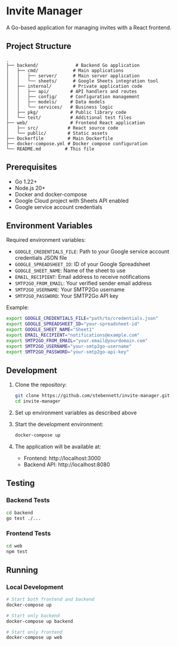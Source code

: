 # Invite Manager

A Go-based application for managing invites with a React frontend.

## Project Structure

```
.
├── backend/              # Backend Go application
│   ├── cmd/             # Main applications
│   │   ├── server/      # Main server application
│   │   └── sheets/      # Google Sheets integration tool
│   ├── internal/        # Private application code
│   │   ├── api/        # API handlers and routes
│   │   ├── config/     # Configuration management
│   │   ├── models/     # Data models
│   │   └── services/   # Business logic
│   ├── pkg/            # Public library code
│   └── test/           # Additional test files
├── web/                # Frontend React application
│   ├── src/           # React source code
│   └── public/        # Static assets
├── Dockerfile         # Main Dockerfile
├── docker-compose.yml # Docker compose configuration
└── README.md         # This file
```

## Prerequisites

- Go 1.22+
- Node.js 20+
- Docker and docker-compose
- Google Cloud project with Sheets API enabled
- Google service account credentials

## Environment Variables

Required environment variables:
- `GOOGLE_CREDENTIALS_FILE`: Path to your Google service account credentials JSON file
- `GOOGLE_SPREADSHEET_ID`: ID of your Google Spreadsheet
- `GOOGLE_SHEET_NAME`: Name of the sheet to use
- `EMAIL_RECIPIENT`: Email address to receive notifications
- `SMTP2GO_FROM_EMAIL`: Your verified sender email address
- `SMTP2GO_USERNAME`: Your SMTP2Go username
- `SMTP2GO_PASSWORD`: Your SMTP2Go API key

Example:
```bash
export GOOGLE_CREDENTIALS_FILE="path/to/credentials.json"
export GOOGLE_SPREADSHEET_ID="your-spreadsheet-id"
export GOOGLE_SHEET_NAME="Sheet1"
export EMAIL_RECIPIENT="notifications@example.com"
export SMTP2GO_FROM_EMAIL="your.email@yourdomain.com"
export SMTP2GO_USERNAME="your-smtp2go-username"
export SMTP2GO_PASSWORD="your-smtp2go-api-key"
```

## Development

1. Clone the repository:
   ```bash
   git clone https://github.com/stebennett/invite-manager.git
   cd invite-manager
   ```

2. Set up environment variables as described above

3. Start the development environment:
   ```bash
   docker-compose up
   ```

4. The application will be available at:
   - Frontend: http://localhost:3000
   - Backend API: http://localhost:8080

## Testing

### Backend Tests
```bash
cd backend
go test ./...
```

### Frontend Tests
```bash
cd web
npm test
```

## Running

### Local Development
```bash
# Start both frontend and backend
docker-compose up

# Start only backend
docker-compose up backend

# Start only frontend
docker-compose up web
```
